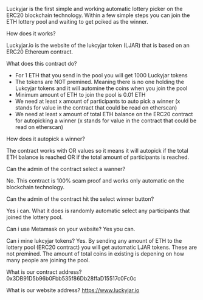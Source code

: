 Luckyjar is the first simple and working automatic lottery picker on the ERC20 blockchain technology.
Within a few simple steps you can join the ETH lottery pool and waiting to get pciked as the winner.

How does it works?

Luckyjar.io is the website of the lukcyjar token (LJAR) that is based on an ERC20 Ethereum contract.

What does this contract do?

- For 1 ETH that you send in the pool you will get 1000 Luckyjar tokens
- The tokens are NOT premined. Meaning there is no one holding the Lukcyjar tokens and it will automine the coins when you join the pool
- Minimum amount of ETH to join the pool is 0.01 ETH
- We need at least x amount of participants to auto pick a winner (x stands for value in the contract that could be read on etherscan)
- We need at least x amount of total ETH balance on the ERC20 contract for autopicking a winner (x stands for value in the contract that could be read on etherscan)

How does it autopick a winner?

The contract works with OR values so it means it will autopick if the total ETH balance is reached OR if the total amount of participants is reached.

Can the admin of the contract select a wanner?

No. This contract is 100% scam proof and works only automatic on the blockchain technology.

Can the admin of the contract hit the select winner button?

Yes i can. What it does is randomly automatic select any participants that joined the lottery pool.

Can i use Metamask on your website?
Yes you can.

Can i mine lukcyjar tokens?
Yes. By sending any amount of ETH to the lottery pool (ERC20 contract) you will get automatic LJAR tokens. These are not premined. The amount of total coins in existing is depening on how many people are joining the pool.

What is our contract address?
0x3DB91D5b96b0Fbb535f86Db28ffaD15517c0Fc0c

What is our website address?
https://www.luckyjar.io
